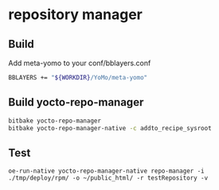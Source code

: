 # repository manager

## Build

Add meta-yomo  to your conf/bblayers.conf

```bash
BBLAYERS += "${WORKDIR}/YoMo/meta-yomo"
```

## Build yocto-repo-manager

```bash
bitbake yocto-repo-manager
bitbake yocto-repo-manager-native -c addto_recipe_sysroot
```

## Test

```
oe-run-native yocto-repo-manager-native repo-manager -i ./tmp/deploy/rpm/ -o ~/public_html/ -r testRepository -v

```